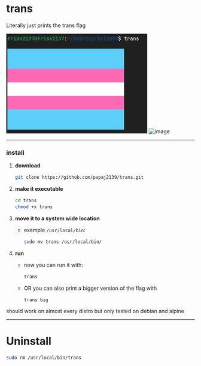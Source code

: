 # trans
Literally just prints the trans flag

![trans](https://github.com/papaj2139/trans/blob/main/sc.png)
![image](https://github.com/user-attachments/assets/dca32fb7-3b88-4234-bb25-11b96ee99a85)


---

### **install**

1. **download**

     ```bash
     git clone https://github.com/papaj2139/trans.git
     ```

2. **make it executable**
     ```bash
     cd trans
     chmod +x trans
     ```

3. **move it to a system wide location**
   - example `/usr/local/bin`:

     ```bash
     sudo mv trans /usr/local/bin/
     ```

4. **run**
   - now you can run it with:

     ```bash
     trans
     ```
   - OR you can also print a bigger version of the flag with 
     ```bash
     trans big
     ```
     
should work on almost every distro but only tested on debian and alpine

---
# Uninstall
```bash
sudo rm /usr/local/bin/trans
```
